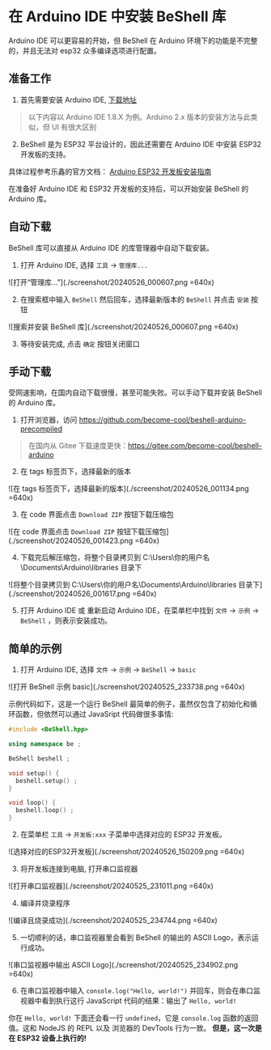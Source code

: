 
# 在 Arduino IDE 中安装 BeShell 库

Arduino IDE 可以更容易的开始，但 BeShell 在 Arduino 环境下的功能是不完整的，并且无法对 esp32 众多编译选项进行配置。



## 准备工作

1. 首先需要安装 Arduino IDE, [下载地址](https://www.arduino.cc/en/software)

> 以下内容以 Arduino IDE 1.8.X 为例。Arduino 2.x 版本的安装方法与此类似，但 UI 有很大区别

2. BeShell 是为 ESP32 平台设计的，因此还需要在 Arduino IDE 中安装 ESP32 开发板的支持。

具体过程参考乐鑫的官方文档： [Arduino ESP32 开发板安装指南](https://docs.espressif.com/projects/arduino-esp32/en/latest/installing.html)

在准备好 Arduino IDE 和 ESP32 开发板的支持后，可以开始安装 BeShell 的 Arduino 库。

## 自动下载

BeShell 库可以直接从 Arduino IDE 的库管理器中自动下载安装。

1. 打开 Arduino IDE, 选择 `工具` -> `管理库...`

![打开“管理库...”](./screenshot/20240526_000607.png =640x)

2. 在搜索框中输入 `BeShell` 然后回车，选择最新版本的 `BeShell` 并点击 `安装` 按钮

![搜索并安装  BeShell 库](./screenshot/20240526_000607.png =640x)

3. 等待安装完成, 点击 `确定` 按钮关闭窗口

## 手动下载

受网速影响，在国内自动下载很慢，甚至可能失败。可以手动下载并安装 BeShell 的 Arduino 库。

1. 打开浏览器，访问 https://github.com/become-cool/beshell-arduino-precompiled

> 在国内从 Gitee 下载速度更快：https://gitee.com/become-cool/beshell-arduino

2. 在 tags 标签页下，选择最新的版本

![在 tags 标签页下，选择最新的版本](./screenshot/20240526_001134.png =640x)

3. 在 code 界面点击 `Download ZIP` 按钮下载压缩包

![在 code 界面点击 `Download ZIP` 按钮下载压缩包](./screenshot/20240526_001423.png =640x)

4. 下载完后解压缩包，将整个目录拷贝到 C:\Users\你的用户名\Documents\Arduino\libraries 目录下

![将整个目录拷贝到 C:\Users\你的用户名\Documents\Arduino\libraries 目录下](./screenshot/20240526_001617.png =640x)

5. 打开 Arduino IDE 或 重新启动 Arduino IDE，在菜单栏中找到 `文件` -> `示例` -> `BeShell` ，则表示安装成功。


## 简单的示例

1. 打开 Arduino IDE, 选择 `文件` -> `示例` -> `BeShell` -> `basic`

![打开 BeShell 示例 basic](./screenshot/20240525_233738.png =640x)

示例代码如下，这是一个运行 BeShell 最简单的例子，虽然仅包含了初始化和循环函数，但依然可以通过 JavaSript 代码做很多事情:

```cpp
#include <BeShell.hpp>

using namespace be ;

BeShell beshell ;

void setup() {
  beshell.setup() ;
}

void loop() {
  beshell.loop() ;
}
```

2. 在菜单栏 `工具` -> `开发板:xxx` 子菜单中选择对应的 ESP32 开发板。

![选择对应的ESP32开发板](./screenshot/20240526_150209.png =640x)


3. 将开发板连接到电脑, 打开串口监视器

![打开串口监视器](./screenshot/20240525_231011.png =640x)

4. 编译并烧录程序

![编译且烧录成功](./screenshot/20240525_234744.png =640x)

5. 一切顺利的话，串口监视器里会看到 BeShell 的输出的 ASCII Logo，表示运行成功。

![串口监视器中输出 ASCII Logo](./screenshot/20240525_234902.png =640x)

6. 在串口监视器中输入 `console.log("Hello, world!")` 并回车，则会在串口监视器中看到执行这行 JavaScript 代码的结果：输出了 `Hello, world!`

你在 `Hello, world!` 下面还会看一行 `undefined`，它是 `console.log` 函数的返回值。这和 NodeJS 的 REPL 以及 浏览器的 DevTools 行为一致。 **但是，这一次是在 ESP32 设备上执行的!**